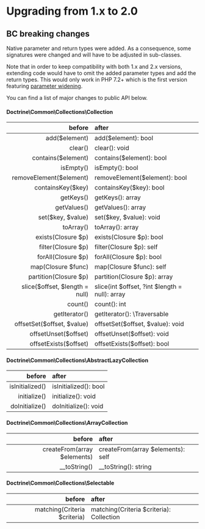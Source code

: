 Upgrading from 1.x to 2.0
=========================

## BC breaking changes

Native parameter and return types were added.
As a consequence, some signatures were changed and will have to be adjusted in sub-classes.

Note that in order to keep compatibility with both 1.x and 2.x versions, extending code would have to omit the added parameter types and add the return types. This would only work in PHP 7.2+ which is the first version featuring [parameter widening](https://wiki.php.net/rfc/parameter-no-type-variance).

You can find a list of major changes to public API below.

#### Doctrine\Common\Collections\Collection

|             before             |                  after                         |
|-------------------------------:|:-----------------------------------------------|
| add($element)                  | add($element): bool                            |
| clear()                        | clear(): void                                  |
| contains($element)             | contains($element): bool                       |
| isEmpty()                      | isEmpty(): bool                                |
| removeElement($element)        | removeElement($element): bool                  |
| containsKey($key)              | containsKey($key): bool                        |
| getKeys()                      | getKeys(): array                               |
| getValues()                    | getValues(): array                             |
| set($key, $value)              | set($key, $value): void                        |
| toArray()                      | toArray(): array                               |
| exists(Closure $p)             | exists(Closure $p): bool                       |
| filter(Closure $p)             | filter(Closure $p): self                       |
| forAll(Closure $p)             | forAll(Closure $p): bool                       |
| map(Closure $func)             | map(Closure $func): self                       |
| partition(Closure $p)          | partition(Closure $p): array                   |
| slice($offset, $length = null) | slice(int $offset, ?int $length = null): array |
| count()                        | count(): int                                   |
| getIterator()                  | getIterator(): \Traversable                    |
| offsetSet($offset, $value)     | offsetSet($offset, $value): void               |
| offsetUnset($offset)           | offsetUnset($offset): void                     |
| offsetExists($offset)          | offsetExists($offset): bool                    |

#### Doctrine\Common\Collections\AbstractLazyCollection

|      before     |         after         |
|----------------:|:----------------------|
| isInitialized() | isInitialized(): bool |
| initialize()    | initialize(): void    |
| doInitialize()  | doInitialize(): void  |

#### Doctrine\Common\Collections\ArrayCollection

|            before           |               after               |
|----------------------------:|:----------------------------------|
| createFrom(array $elements) | createFrom(array $elements): self |
| __toString()                | __toString(): string              |

#### Doctrine\Common\Collections\Selectable

|             before           |                   after                  |
|-----------------------------:|:-----------------------------------------|
| matching(Criteria $criteria) | matching(Criteria $criteria): Collection |
